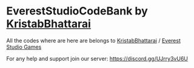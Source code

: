 # EverestStudioCodeBank by [KristabBhattarai](https://github.com/KristabBhattarai)

All the codes where are here are belongs to [KristabBhattarai](https://github.com/KristabBhattarai) / [Everest Studio Games](https://discord.gg/UJrry3vU6U)

For any help and support join our server: https://discord.gg/UJrry3vU6U
